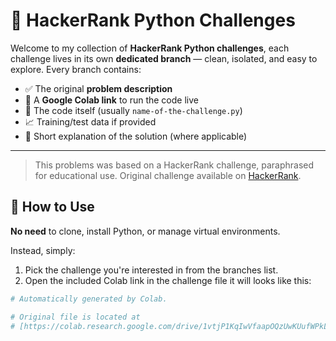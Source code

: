 # 📘 HackerRank Python Challenges

Welcome to my collection of **HackerRank Python challenges**, each challenge lives in its own **dedicated branch** — clean, isolated, and easy to explore. Every branch contains:

- ✅ The original **problem description**
- 🔗 A **Google Colab link** to run the code live
- 📂 The code itself (usually `name-of-the-challenge.py`)
- 📈 Training/test data if provided
- 📄 Short explanation of the solution (where applicable)

---
> This problems was based on a HackerRank challenge, paraphrased for educational use. 
> Original challenge available on [HackerRank](https://www.hackerrank.com/).

## 🔄 How to Use

**No need** to clone, install Python, or manage virtual environments.

Instead, simply:

1. Pick the challenge you're interested in from the branches list.
2. Open the included Colab link in the challenge file it will looks like this:

```python
# Automatically generated by Colab.

# Original file is located at
# [https://colab.research.google.com/drive/1vtjP1KqIwVfaapOQzUwKUufWPkL4PMUV](https://colab.research.google.com/drive/1vtjP1KqIwVfaapOQzUwKUufWPkL4PMUV?usp=sharing)
